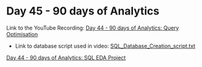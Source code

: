 # Day 45 - 90 days of Analytics



Link to the YouTube Recording:
  [Day 44 - 90 days of Analytics: Query Optimisation](https://youtu.be/T_ZcAJey_Tw)

  - Link to database script used in video: [SQL_Database_Creation_script.txt](https://github.com/Bandolo/90DaysOfAnalytics/blob/master/2023/Resources/Day%2045/SQL_EDA_Project_Script-Database.txt)


  [Day 44 - 90 days of Analytics: SQL EDA Project](https://youtu.be/WGtmyxnXH94)